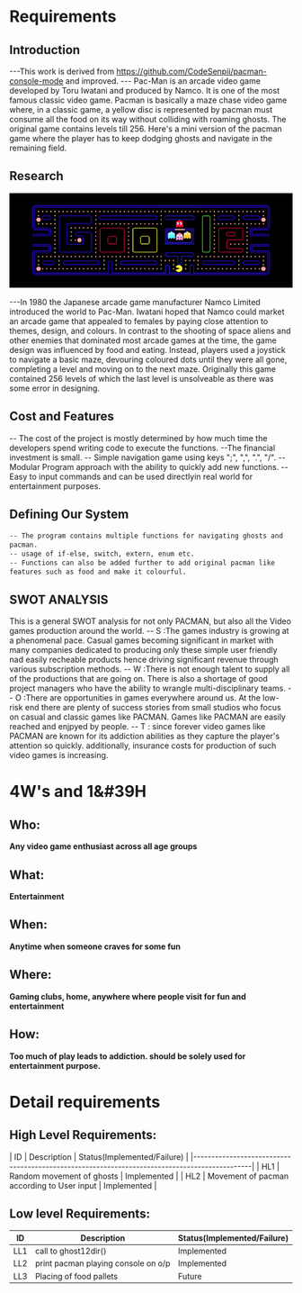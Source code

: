 # Requirements
## Introduction
 ---This work is derived from https://github.com/CodeSenpii/pacman-console-mode and improved.
 --- Pac-Man is an arcade video game developed by Toru Iwatani and produced by Namco. It is one of the most famous classic video game. Pacman is basically a maze chase video game where, in a classic game, a yellow disc is represented by pacman must consume all the food on its way without colliding with roaming ghosts. The original game contains levels till 256. Here's a mini version of the pacman game where the player has to keep dodging ghosts and navigate in the remaining field.

## Research
![Original pacman UI](https://github.com/256231/Miniproject/blob/main/1_Requirements/unnamed%20(1).png)

---In 1980 the Japanese arcade game manufacturer Namco Limited introduced the world to Pac-Man. Iwatani hoped that Namco could market an arcade game that appealed to females by paying close attention to themes, design, and colours. In contrast to the shooting of space aliens and other enemies that dominated most arcade games at the time, the game design was influenced by food and eating. Instead, players used a joystick to navigate a basic maze, devouring coloured dots until they were all gone, completing a level and moving on to the next maze. Originally this game contained 256 levels of which the last level is unsolveable as there was some error in designing.

## Cost and Features
-- The cost of the project is mostly determined by how much time the developers spend writing code to execute the functions. 
--The financial investment is small.
-- Simple navigation game using keys ";", ",", ".", "/". 
-- Modular Program approach with the ability to quickly add new functions. 
--Easy to input commands and can be used directlyin real world for entertainment purposes.

## Defining Our System
    -- The program contains multiple functions for navigating ghosts and pacman.
    -- usage of if-else, switch, extern, enum etc.
    -- Functions can also be added further to add original pacman like features such as food and make it colourful.

## SWOT ANALYSIS
This is a general SWOT analysis for not only PACMAN, but also all the Video games production around the world.
 -- S :The games industry is growing at a phenomenal pace. Casual games becoming significant in market with many companies dedicated to producing only these simple user friendly nad easily recheable products hence driving significant revenue through various subscription methods.
 -- W :There is not enough talent to supply all of the productions that are going on. There is also a shortage of good project managers who have the ability to wrangle multi-disciplinary teams.
 -- O :There are opportunities in games everywhere around us. At the low-risk end there are plenty of success stories from small studios who focus on casual and classic games like PACMAN. Games like PACMAN are easily reached and enjpyed by people.
 -- T : since forever video games like PACMAN are known for its addiction abilities as they capture the player's attention so quickly. additionally, insurance costs for production of such video games is increasing.

# 4W&#39;s and 1&#39H


## Who:

**Any video game enthusiast across all age groups**

## What:

**Entertainment**

## When:

**Anytime when someone craves for some fun**

## Where:

**Gaming clubs, home, anywhere where people visit for fun and entertainment**

## How:

**Too much of play leads to addiction. should be solely used for entertainment purpose.**

# Detail requirements
## High Level Requirements:
|    ID      | Description                                     |  Status(Implemented/Failure)  |
|----------------------------------------------------------------------------------------------|
|    HL1     | Random movement of ghosts                       | Implemented                   |
|    HL2     | Movement of pacman according to User input      | Implemented                   |



##  Low level Requirements:
|    ID      | Description                              |  Status(Implemented/Failure)  |
|------------|------------------------------------------|-------------------------------|
|    LL1     | call to ghost12dir()                     | Implemented                   |
|    LL2     | print pacman playing console on o/p      | Implemented                   |
|    LL3     | Placing of food pallets                  | Future                        |
